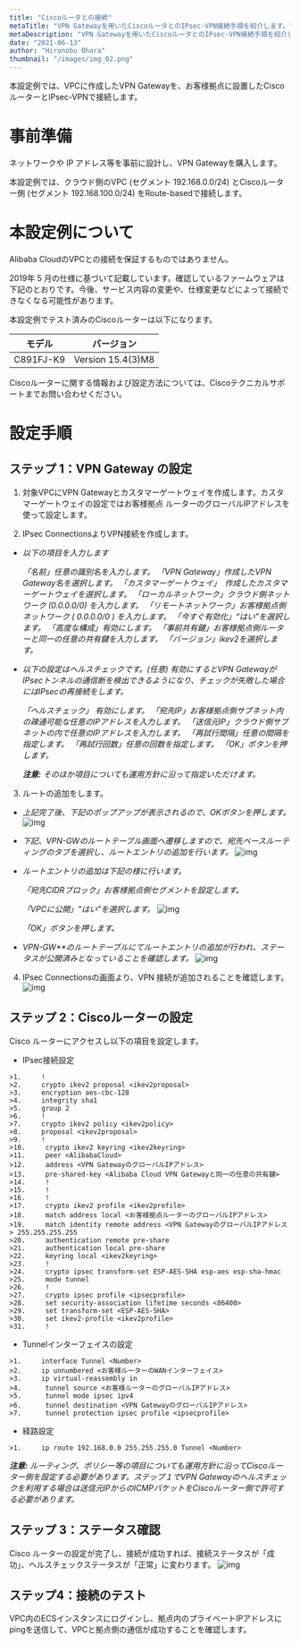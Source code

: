 ```yaml
---
title: "Ciscoルータとの接続"
metaTitle: "VPN Gatewayを用いたCiscoルータとのIPsec-VPN接続手順を紹介します。"
metaDescription: "VPN Gatewayを用いたCiscoルータとのIPsec-VPN接続手順を紹介します。"
date: "2021-06-13"
author: "Hironobu Ohara"
thumbnail: "/images/img_02.png"
---
```



<!-- descriptionがコンテンツの前に表示されます -->

<!-- コンテンツを書くときはこの下に記載ください -->

本設定例では、VPCに作成したVPN Gatewayを、お客様拠点に設置したCiscoルーターとIPsec-VPNで接続します。

# 事前準備

ネットワークや IP アドレス等を事前に設計し、VPN Gatewayを購入します。

本設定例では、クラウド側のVPC (セグメント 192.168.0.0/24) とCiscoルーター側 (セグメント 192.168.100.0/24) をRoute-basedで接続します。

# 本設定例について

Alibaba CloudのVPCとの接続を保証するものではありません。

2019年 5 月の仕様に基づいて記載しています。確認しているファームウェアは下記のとおりです。今後、サービス内容の変更や、仕様変更などによって接続できなくなる可能性があります。

本設定例でテスト済みのCiscoルーターは以下になります。

| **モデル** | **バージョン**    |
| ---------- | ----------------- |
| C891FJ-K9  | Version 15.4(3)M8 |

Ciscoルーターに関する情報および設定方法については、Ciscoテクニカルサポートまでお問い合わせください。

# 設定手順

## ステップ 1：VPN Gateway の設定

1. 対象VPCにVPN Gatewayとカスタマーゲートウェイを作成します。カスタマーゲートウェイの設定ではお客様拠点 ルーターのグローバルIPアドレスを使って設定します。

2. IPsec ConnectionsよりVPN接続を作成します。

- *以下の項目を入力します*

  *「名前」任意の識別名を入力します。*
  *「VPN Gateway」作成したVPN Gateway名を選択します。*
  *「カスタマーゲートウェイ」　作成したカスタマーゲートウェイを選択します。*
  *「ローカルネットワーク」クラウド側ネットワーク (0.0.0.0/0) を入力します。*
  *「リモートネットワーク」お客様拠点側ネットワーク ( 0.0.0.0/0 ) を入力します。*
  *「今すぐ有効化」“はい”を選択します。*
  *「高度な構成」有効にします。*
  *「事前共有鍵」お客様拠点側ルーターと同一の任意の共有鍵を入力します。*
  *「バージョン」ikev2を選択します。*

- *以下の設定はヘルスチェックです。(任意)*
  *有効にするとVPN GatewayがIPsecトンネルの通信断を検出できるようになり、チェックが失敗した場合にはIPsecの再接続をします。*

  *「ヘルスチェック」 有効にします。*
  *「宛先IP」お客様拠点側サブネット内の疎通可能な任意のIPアドレスを入力します。*
  *「送信元IP」クラウド側サブネットの内で任意のIPアドレスを入力します。*
  *「再試行間隔」任意の間隔を指定します。*
  *「再試行回数」任意の回数を指定します。*
  *「OK」ボタンを押します。*

  ***注意:*** *そのほか項目についても運用方針に沿って指定いただけます。*

3. ルートの追加をします。

- *上記完了後、下記のポップアップが表示されるので、OKボタンを押します。*
  ![img](https://raw.githubusercontent.com/sbopsv/cloud-tech/master/content/network-connect-case/images/cm-001.png)

- *下記、VPN-GWのルートテーブル画面へ遷移しますので、宛先ベースルーティングのタブを選択し、ルートエントリの追加を行います。*
  ![img](https://raw.githubusercontent.com/sbopsv/cloud-tech/master/content/network-connect-case/images/cm-002.png)

- *ルートエントリの追加は下記の様に行います。*

  *「宛先CIDRブロック」お客様拠点側セグメントを設定します。*

  *「VPCに公開」“はい”を選択します。*
  ![img](https://raw.githubusercontent.com/sbopsv/cloud-tech/master/content/network-connect-case/images/cm-003.png)

  *「OK」ボタンを押します。*

- *VPN-GW**のルートテーブルにてルートエントリの追加が行われ、ステータスが公開済みとなっていることを確認します。*
  ![img](https://raw.githubusercontent.com/sbopsv/cloud-tech/master/content/network-connect-case/images/cm-004.png)

4. IPsec Connectionsの画面より、VPN 接続が追加されることを確認します。
    ![img](https://raw.githubusercontent.com/sbopsv/cloud-tech/master/content/network-connect-case/images/cm-005.png)


## ステップ 2：Ciscoルーターの設定

Cisco ルーターにアクセスし以下の項目を設定します。

-  IPsec接続設定

```
>1.     !
>2.     crypto ikev2 proposal <ikev2proposal>
>3.     encryption aes-cbc-128
>4.     integrity sha1
>5.     group 2
>6.     !
>7.     crypto ikev2 policy <ikev2policy>
>8.     proposal <ikev2proposal>
>9.     !
>10.     crypto ikev2 keyring <ikev2keyring>
>11.     peer <AlibabaCloud>
>12.     address <VPN GatewayのグローバルIPアドレス>
>13.     pre-shared-key <Alibaba Cloud VPN Gatewayと同一の任意の共有鍵>
>14.     !
>15.     !
>16.     !
>17.     crypto ikev2 profile <ikev2profile>
>18.     match address local <お客様拠点ルーターのグローバルIPアドレス>
>19.     match identity remote address <VPN GatewayのグローバルIPアドレス> 255.255.255.255
>20.     authentication remote pre-share
>21.     authentication local pre-share
>22.     keyring local <ikev2keyring>
>23.     !
>24.     crypto ipsec transform-set ESP-AES-SHA esp-aes esp-sha-hmac
>25.     mode tunnel
>26.     !
>27.     crypto ipsec profile <ipsecprofile>
>28.     set security-association lifetime seconds <86400>
>29.     set transform-set <ESP-AES-SHA>
>30.     set ikev2-profile <ikev2profile>
>31.     !
```

-  Tunnelインターフェイスの設定
```
>1.     interface Tunnel <Number>
>2.     ip unnumbered <お客様ルーターのWANインターフェイス>
>3.     ip virtual-reassembly in
>4.      tunnel source <お客様ルーターのグローバルIPアドレス>
>5.      tunnel mode ipsec ipv4
>6.      tunnel destination <VPN GatewayのグローバルIPアドレス>
>7.      tunnel protection ipsec profile <ipsecprofile>
```

-  経路設定
```
>1.     ip route 192.168.0.0 255.255.255.0 Tunnel <Number>
```

  ***注意:*** *ルーティング、ポリシー等の項目についても運用方針に沿ってCiscoルーター側を設定する必要があります。ステップ１でVPN Gatewayのヘルスチェックを利用する場合は送信元IPからのICMPパケットをCiscoルーター側で許可する必要があります。*

## ステップ 3：ステータス確認

Cisco ルーターの設定が完了し、接続が成功すれば、接続ステータスが「成功」、ヘルスチェックステータスが「正常」に変わります。
  ![img](https://raw.githubusercontent.com/sbopsv/cloud-tech/master/content/network-connect-case/images/cm-006.png)

## ステップ4：接続のテスト

VPC内のECSインスタンスにログインし、拠点内のプライベートIPアドレスにpingを送信して、VPCと拠点側の通信が成功することを確認します。
